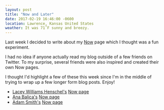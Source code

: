```yaml
---
layout: post
title: "Now and Later"
date: 2017-02-19 16:46:00 -0600
location: Lawrence, Kansas United States
weather: It was 71˚F sunny and breezy.
---
```


Last week I decided to write about my [Now][] page which I thought was a fun experiment. 

I had no idea if anyone actually read my blog outside of a few friends on Twitter. To my surprise, several friends were also inspired and created their own Now pages. 

I thought I'd highlight a few of these this week since I'm in the middle of trying to wrap up a few longer form blog posts. Enjoy!

- [Lacey Williams Henschel's](https://twitter.com/laceynwilliams) [Now page](https://www.laceyhenschel.com/now/)
- [Ana Balica's](https://twitter.com/anabalica) [Now page](http://ana-balica.github.io/now/)
- [Adam Smith's](https://twitter.com/roadlyfe) [Now page](http://roadlyfe.com/now/)

[Now Page Movement]: http://nownownow.com/
[Now]: /now/
